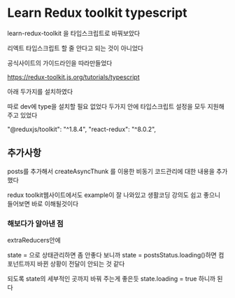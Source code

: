 # Learn Redux toolkit typescript

learn-redux-toolkit 을 타입스크립트로 바꿔보았다

리엑트 타입스크립트 할 줄 안다고 되는 것이 아니었다

공식사이트의 가이드라인을 따라만들었다

https://redux-toolkit.js.org/tutorials/typescript

아래 두가지를 설치하였다

따로 dev에 type을 설치할 필요 없었다 두가지 안에 타입스크립트 설정을 모두 지원해 주고 있었다

"@reduxjs/toolkit": "^1.8.4",
"react-redux": "^8.0.2",

## 추가사항

posts를 추가해서 createAsyncThunk 를 이용한 비동기 코드관리에 대한 내용을 추가했다

redux toolkit웹사이트에서도 example이 잘 나와있고 생활코딩 강의도 쉽고 좋으니 들어보면 바로 이해될것이다

### 해보다가 알아낸 점

extraReducers안에

state = 으로 상태관리하면 좀 안좋다
보니까 state = postsStatus.loading()하면 컴포넌트까지 바뀐 상황이 전달이 안되는 것 같다

되도록 state의 세부적인 곳까지 바꿔 주는게 좋은듯
state.loading = true 하니까 된다
